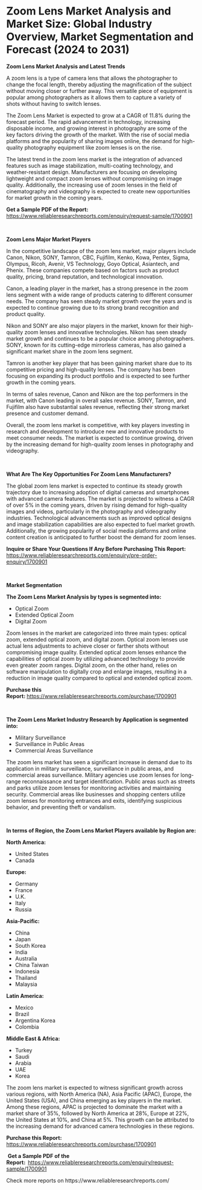 <p><h1>Zoom Lens Market Analysis and Market Size: Global Industry Overview, Market Segmentation and Forecast (2024 to 2031)</h1></p><p><strong>Zoom Lens Market Analysis and Latest Trends</strong></p>
<p><p>A zoom lens is a type of camera lens that allows the photographer to change the focal length, thereby adjusting the magnification of the subject without moving closer or further away. This versatile piece of equipment is popular among photographers as it allows them to capture a variety of shots without having to switch lenses.</p><p>The Zoom Lens Market is expected to grow at a CAGR of 11.8% during the forecast period. The rapid advancement in technology, increasing disposable income, and growing interest in photography are some of the key factors driving the growth of the market. With the rise of social media platforms and the popularity of sharing images online, the demand for high-quality photography equipment like zoom lenses is on the rise.</p><p>The latest trend in the zoom lens market is the integration of advanced features such as image stabilization, multi-coating technology, and weather-resistant design. Manufacturers are focusing on developing lightweight and compact zoom lenses without compromising on image quality. Additionally, the increasing use of zoom lenses in the field of cinematography and videography is expected to create new opportunities for market growth in the coming years.</p></p>
<p><strong>Get a Sample PDF of the Report:&nbsp;</strong> <a href="https://www.reliableresearchreports.com/enquiry/request-sample/1700901">https://www.reliableresearchreports.com/enquiry/request-sample/1700901</a></p>
<p>&nbsp;</p>
<p><strong>Zoom Lens Major Market Players</strong></p>
<p><p>In the competitive landscape of the zoom lens market, major players include Canon, Nikon, SONY, Tamron, CBC, Fujifilm, Kenko, Kowa, Pentex, Sigma, Olympus, Ricoh, Avenir, VS Technology, Goyo Optical, Asiantech, and Phenix. These companies compete based on factors such as product quality, pricing, brand reputation, and technological innovation.</p><p>Canon, a leading player in the market, has a strong presence in the zoom lens segment with a wide range of products catering to different consumer needs. The company has seen steady market growth over the years and is expected to continue growing due to its strong brand recognition and product quality.</p><p>Nikon and SONY are also major players in the market, known for their high-quality zoom lenses and innovative technologies. Nikon has seen steady market growth and continues to be a popular choice among photographers. SONY, known for its cutting-edge mirrorless cameras, has also gained a significant market share in the zoom lens segment.</p><p>Tamron is another key player that has been gaining market share due to its competitive pricing and high-quality lenses. The company has been focusing on expanding its product portfolio and is expected to see further growth in the coming years.</p><p>In terms of sales revenue, Canon and Nikon are the top performers in the market, with Canon leading in overall sales revenue. SONY, Tamron, and Fujifilm also have substantial sales revenue, reflecting their strong market presence and customer demand.</p><p>Overall, the zoom lens market is competitive, with key players investing in research and development to introduce new and innovative products to meet consumer needs. The market is expected to continue growing, driven by the increasing demand for high-quality zoom lenses in photography and videography.</p></p>
<p>&nbsp;</p>
<p><strong>What Are The Key Opportunities For Zoom Lens Manufacturers?</strong></p>
<p><p>The global zoom lens market is expected to continue its steady growth trajectory due to increasing adoption of digital cameras and smartphones with advanced camera features. The market is projected to witness a CAGR of over 5% in the coming years, driven by rising demand for high-quality images and videos, particularly in the photography and videography industries. Technological advancements such as improved optical designs and image stabilization capabilities are also expected to fuel market growth. Additionally, the growing popularity of social media platforms and online content creation is anticipated to further boost the demand for zoom lenses.</p></p>
<p><strong>Inquire or Share Your Questions If Any Before Purchasing This Report:</strong> <a href="https://www.reliableresearchreports.com/enquiry/pre-order-enquiry/1700901">https://www.reliableresearchreports.com/enquiry/pre-order-enquiry/1700901</a></p>
<p>&nbsp;</p>
<p><strong>Market Segmentation</strong></p>
<p><strong>The Zoom Lens Market Analysis by types is segmented into:</strong></p>
<p><ul><li>Optical Zoom</li><li>Extended Optical Zoom</li><li>Digital Zoom</li></ul></p>
<p><p>Zoom lenses in the market are categorized into three main types: optical zoom, extended optical zoom, and digital zoom. Optical zoom lenses use actual lens adjustments to achieve closer or farther shots without compromising image quality. Extended optical zoom lenses enhance the capabilities of optical zoom by utilizing advanced technology to provide even greater zoom ranges. Digital zoom, on the other hand, relies on software manipulation to digitally crop and enlarge images, resulting in a reduction in image quality compared to optical and extended optical zoom.</p></p>
<p><strong>Purchase this Report:&nbsp;</strong><a href="https://www.reliableresearchreports.com/purchase/1700901">https://www.reliableresearchreports.com/purchase/1700901</a></p>
<p>&nbsp;</p>
<p><strong>The Zoom Lens Market Industry Research by Application is segmented into:</strong></p>
<p><ul><li>Military Surveillance</li><li>Surveillance in Public Areas</li><li>Commercial Areas Surveillance</li></ul></p>
<p><p>The zoom lens market has seen a significant increase in demand due to its application in military surveillance, surveillance in public areas, and commercial areas surveillance. Military agencies use zoom lenses for long-range reconnaissance and target identification. Public areas such as streets and parks utilize zoom lenses for monitoring activities and maintaining security. Commercial areas like businesses and shopping centers utilize zoom lenses for monitoring entrances and exits, identifying suspicious behavior, and preventing theft or vandalism.</p></p>
<p>&nbsp;</p>
<p><strong>In terms of Region, the Zoom Lens Market Players available by Region are:</strong></p>
<p>
    <p> <strong> North America: </strong>
        <ul>
            <li>United States</li>
            <li>Canada</li>
        </ul>
        </p> 
    <p> <strong> Europe: </strong>
        <ul>
            <li>Germany</li>
            <li>France</li>
            <li>U.K.</li>
            <li>Italy</li>
            <li>Russia</li>
        </ul>
        </p> 
    <p> <strong> Asia-Pacific: </strong>
        <ul>
            <li>China</li>
            <li>Japan</li>
            <li>South Korea</li>
            <li>India</li>
            <li>Australia</li>
            <li>China Taiwan</li>
            <li>Indonesia</li>
            <li>Thailand</li>
            <li>Malaysia</li>
        </ul>
        </p> 
    <p> <strong> Latin America: </strong>
        <ul>
            <li>Mexico</li>
            <li>Brazil</li>
            <li>Argentina Korea</li>
            <li>Colombia</li>
        </ul>
        </p> 
    <p> <strong> Middle East & Africa: </strong>
        <ul>
            <li>Turkey</li>
            <li>Saudi</li>
            <li>Arabia</li>
            <li>UAE</li>
            <li>Korea</li>
        </ul>
    </p>
    </p>
<p><p>The zoom lens market is expected to witness significant growth across various regions, with North America (NA), Asia Pacific (APAC), Europe, the United States (USA), and China emerging as key players in the market. Among these regions, APAC is projected to dominate the market with a market share of 35%, followed by North America at 28%, Europe at 22%, the United States at 10%, and China at 5%. This growth can be attributed to the increasing demand for advanced camera technologies in these regions.</p></p>
<p><strong>Purchase this Report: </strong><a href="https://www.reliableresearchreports.com/purchase/1700901">https://www.reliableresearchreports.com/purchase/1700901</a></p>
<p>&nbsp;<strong>Get a Sample PDF of the Report:&nbsp;&nbsp;</strong><a href="https://www.reliableresearchreports.com/enquiry/request-sample/1700901">https://www.reliableresearchreports.com/enquiry/request-sample/1700901</a></p>
<p><strong></strong></p>
<p>Check more reports on https://www.reliableresearchreports.com/</p>
